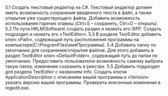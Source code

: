 5.1 Создать текстовый редактор на C#. Текстовый редактор должен иметь 
возможность сохранения введенного текста в файл, а также открытие уже 
существующего файла. Добавить возможность использования горячих клавиш 
(Ctrl+S – сохранить, Ctrl+O – открыть).
5.2 По пути HKLM\Software\ создать раздел и назвать его ISPP. Создать 
подраздел и назвать его «TextEditor».
5.3 В разделе TextEditor добавить ключ «Path», содержащий путь расположения 
программы на компьютере(C:\ProgramFiles\имяПрограммы). 
5.4 Добавить папку по умолчанию для сохранения/открытия файлов. Для этого 
добавить в раздел TextEditor ключ «DefaultFolder», содержащий путь до папки по 
умолчанию. Предоставить пользователю возможность самому выбрать такую папку, 
изменения сохранить в реестре.
5.5 Добавить подраздел для раздела TextEditor с названием Info. Создать ключи
ApplicationDescription с описанием вашей программы и «Version» указать версию 
вашей программы. Проверить внесенные изменения в regedit.exe.
